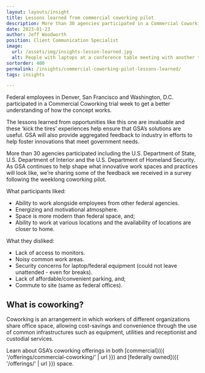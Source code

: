 ```yaml
---
layout: layouts/insight
title: Lessons learned from commercial coworking pilot
description: More than 30 agencies participated in a Commercial Coworking trial week to get a better understanding of GSA's coworking solutions and provide feedback to industry to help foster innovations that meet government needs.
date: 2023-01-23
author: Jeff Woodworth
position: Client Communication Specialist
image: 
  url: /assets/img/insights-lesson-learned.jpg
  alt: People with laptops at a conference table meeting with another team remotely
sortorder: 400
permalink: /insights/commercial-coworking-pilot-lessons-learned/
tags: insights

---
```



Federal employees in Denver, San Francisco and Washington, D.C. participated in a Commercial Coworking trial week to get a better understanding of how the concept works.

The lessons learned from opportunities like this one are invaluable and these ‘kick the tires’ experiences help ensure that GSA’s solutions are useful. GSA will also provide aggregated feedback to industry in efforts to help foster innovations that meet government needs.

More than 30 agencies participated including the U.S. Department of State, U.S. Department of Interior and the U.S. Department of Homeland Security. As GSA continues to help shape what innovative work spaces and practices will look like, we’re sharing some of the feedback we received in a survey following the weeklong coworking pilot.

What participants liked:
- Ability to work alongside employees from other federal agencies.
- Energizing and motivational atmosphere.
- Space is more modern than federal space, and;
- Ability to work at various locations and the availability of locations are closer to home.

What they disliked:
- Lack of access to monitors.
- Noisy common work areas.
- Security concerns for laptop/federal equipment (could not leave unattended - even for breaks).
- Lack of affordable/convenient parking, and;
- Commute to site (same as federal offices).

## What is coworking?

Coworking is an arrangement in which workers of different organizations share office space, allowing cost-savings and convenience through the use of common infrastructures such as equipment, utilities and receptionist and custodial services.

Learn about GSA’s coworking offerings in both [commercial]({{ '/offerings/commercial-coworking/' | url }}) and [federally owned]({{ '/offerings/' | url }}) space.

